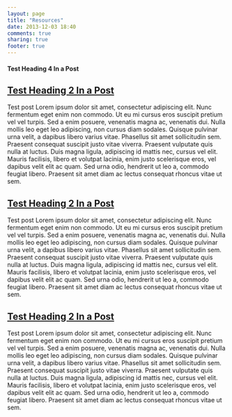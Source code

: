 ```yaml
---
layout: page
title: "Resources"
date: 2013-12-03 18:40
comments: true
sharing: true
footer: true
---
```

<section id="full"><h4>Test Heading 4 In a Post</h4></section>
<section id="home-left">
<h2><a href="{{ site.url }}/assets/mydoc.pdf">Test Heading 2 In a Post</a></h2>
Test post Lorem ipsum dolor sit amet, consectetur adipiscing elit. Nunc fermentum eget enim non commodo. Ut eu mi cursus eros suscipit pretium vel vel turpis. Sed a enim posuere, venenatis magna ac, venenatis dui. Nulla mollis leo eget leo adipiscing, non cursus diam sodales. Quisque pulvinar urna velit, a dapibus libero varius vitae. Phasellus sit amet sollicitudin sem. Praesent consequat suscipit justo vitae viverra. Praesent vulputate quis nulla at luctus. Duis magna ligula, adipiscing id mattis nec, cursus vel elit. Mauris facilisis, libero et volutpat lacinia, enim justo scelerisque eros, vel dapibus velit elit ac quam. Sed urna odio, hendrerit ut leo a, commodo feugiat libero. Praesent sit amet diam ac lectus consequat rhoncus vitae ut sem.</section>

<section id="home-right">
<h2><a href="{{ site.url }}/assets/mydoc.pdf">Test Heading 2 In a Post</a></h2>
Test post Lorem ipsum dolor sit amet, consectetur adipiscing elit. Nunc fermentum eget enim non commodo. Ut eu mi cursus eros suscipit pretium vel vel turpis. Sed a enim posuere, venenatis magna ac, venenatis dui. Nulla mollis leo eget leo adipiscing, non cursus diam sodales. Quisque pulvinar urna velit, a dapibus libero varius vitae. Phasellus sit amet sollicitudin sem. Praesent consequat suscipit justo vitae viverra. Praesent vulputate quis nulla at luctus. Duis magna ligula, adipiscing id mattis nec, cursus vel elit. Mauris facilisis, libero et volutpat lacinia, enim justo scelerisque eros, vel dapibus velit elit ac quam. Sed urna odio, hendrerit ut leo a, commodo feugiat libero. Praesent sit amet diam ac lectus consequat rhoncus vitae ut sem.</section>
<section style="clear:both;"></section>
<section id="full">
<h2><a href="{{ site.url }}/assets/mydoc.pdf">Test Heading 2 In a Post</a></h2>
Test post Lorem ipsum dolor sit amet, consectetur adipiscing elit. Nunc fermentum eget enim non commodo. Ut eu mi cursus eros suscipit pretium vel vel turpis. Sed a enim posuere, venenatis magna ac, venenatis dui. Nulla mollis leo eget leo adipiscing, non cursus diam sodales. Quisque pulvinar urna velit, a dapibus libero varius vitae. Phasellus sit amet sollicitudin sem. Praesent consequat suscipit justo vitae viverra. Praesent vulputate quis nulla at luctus. Duis magna ligula, adipiscing id mattis nec, cursus vel elit. Mauris facilisis, libero et volutpat lacinia, enim justo scelerisque eros, vel dapibus velit elit ac quam. Sed urna odio, hendrerit ut leo a, commodo feugiat libero. Praesent sit amet diam ac lectus consequat rhoncus vitae ut sem.</section>
